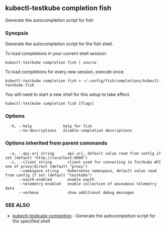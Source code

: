 ## kubectl-testkube completion fish

Generate the autocompletion script for fish

### Synopsis

Generate the autocompletion script for the fish shell.

To load completions in your current shell session:

	kubectl-testkube completion fish | source

To load completions for every new session, execute once:

	kubectl-testkube completion fish > ~/.config/fish/completions/kubectl-testkube.fish

You will need to start a new shell for this setup to take effect.


```
kubectl-testkube completion fish [flags]
```

### Options

```
  -h, --help              help for fish
      --no-descriptions   disable completion descriptions
```

### Options inherited from parent commands

```
  -a, --api-uri string      api uri, default value read from config if set (default "http://localhost:8088")
  -c, --client string       client used for connecting to Testkube API one of proxy|direct (default "proxy")
      --namespace string    Kubernetes namespace, default value read from config if set (default "testkube")
      --oauth-enabled       enable oauth
      --telemetry-enabled   enable collection of anonumous telemetry data
      --verbose             show additional debug messages
```

### SEE ALSO

* [kubectl-testkube completion](kubectl-testkube_completion.md)	 - Generate the autocompletion script for the specified shell

